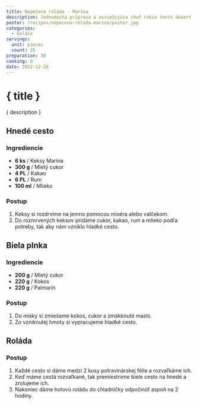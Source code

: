 ```yaml
---
title: Nepečená roláda - Marína
description: Jednoduchá príprava a osviežujúca chuť robia tento dezert dokonalým.
poster: /recipes/nepecena-rolada-marina/poster.jpg
categories:
  - koláče
servings:
  unit: pieces
  count: 25
preparation: 30
cooking: 0
date: 2022-12-28
---
```


# { title }

{ description }

## Hnedé cesto

### Ingrediencie

- **6 ks** / Keksy Marína
- **300 g** / Mletý cukor
- **4 PL** / Kakao
- **6 PL** / Rum
- **100 ml** / Mlieko

### Postup

1. Keksy si rozdrvíme na jemno pomocou mixéra alebo valčekom.
2. Do rozmrvených keksov pridáme cukor, kakao, rum a mlieko podľa potreby, tak aby nám vzniklo hladké cesto.

## Biela plnka

### Ingrediencie

- **200 g** / Mletý cukor
- **220 g** / Kokos
- **220 g** / Palmarín

### Postup

1. Do misky si zmiešame kokos, cukor a zmäkknuté maslo.
2. Zo vzniknutej hmoty si vypracujeme hladké cesto.

## Roláda

### Postup

1. Každé cesto si dáme medzi 2 kusy potravinárskej fólie a rozvaľkáme ich.
2. Keď máme cestá rozvaľkané, tak premiestnime biele cesto na hnedé a zrolujeme ich.
3. Nakoniec dáme hotovú roládu do chladničky odpočinúť aspoň na 2 hodiny.
